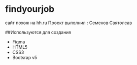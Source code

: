 # findyourjob
сайт похож на hh.ru
Проект выполнил : Семенов Святолсав

##Используются для создания 
- Figma
- HTML5
- CSS3
- Bootsrap v5

